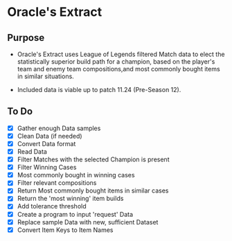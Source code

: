 # Oracle's Extract

## Purpose

- Oracle's Extract uses League of Legends filtered Match data to elect the statistically superior build path for a champion, based on the player's team and enemy team compositions,and most commonly bought items in similar situations.

- Included data is viable up to patch 11.24 (Pre-Season 12).

## To Do

- [x] Gather enough Data samples
- [x] Clean Data (if needed)
- [x] Convert Data format
- [x] Read Data
- [x] Filter Matches with the selected Champion is present
- [x] Filter Winning Cases
- [x] Most commonly bought in winning cases
- [x] Filter relevant compositions
- [x] Return Most commonly bought items in similar cases
- [x] Return the 'most winning' item builds
- [x] Add tolerance threshold
- [x] Create a program to input 'request' Data
- [x] Replace sample Data with new, sufficient Dataset
- [x] Convert Item Keys to Item Names
